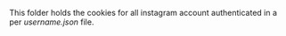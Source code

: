 This folder holds the cookies for all instagram account authenticated in a per *username.json* file.